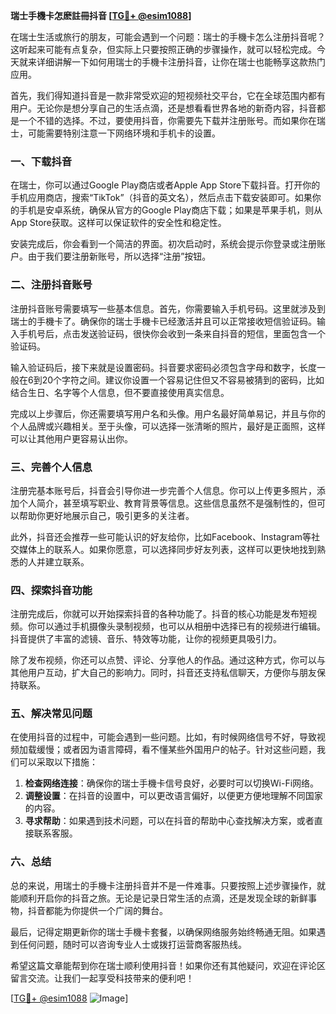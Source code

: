 **瑞士手機卡怎麽註冊抖音 [[TG💪+ @esim1088](https://t.me/s/esim1088)]**

在瑞士生活或旅行的朋友，可能会遇到一个问题：瑞士的手機卡怎么注册抖音呢？这听起来可能有点复杂，但实际上只要按照正确的步骤操作，就可以轻松完成。今天就来详细讲解一下如何用瑞士的手機卡注册抖音，让你在瑞士也能畅享这款热门应用。

首先，我们得知道抖音是一款非常受欢迎的短视频社交平台，它在全球范围内都有用户。无论你是想分享自己的生活点滴，还是想看看世界各地的新奇内容，抖音都是一个不错的选择。不过，要使用抖音，你需要先下载并注册账号。而如果你在瑞士，可能需要特别注意一下网络环境和手机卡的设置。

### 一、下载抖音

在瑞士，你可以通过Google Play商店或者Apple App Store下载抖音。打开你的手机应用商店，搜索“TikTok”（抖音的英文名），然后点击下载安装即可。如果你的手机是安卓系统，确保从官方的Google Play商店下载；如果是苹果手机，则从App Store获取。这样可以保证软件的安全性和稳定性。

安装完成后，你会看到一个简洁的界面。初次启动时，系统会提示你登录或注册账户。由于我们要注册新账号，所以选择“注册”按钮。

### 二、注册抖音账号

注册抖音账号需要填写一些基本信息。首先，你需要输入手机号码。这里就涉及到瑞士的手機卡了。确保你的瑞士手機卡已经激活并且可以正常接收短信验证码。输入手机号后，点击发送验证码，很快你会收到一条来自抖音的短信，里面包含一个验证码。

输入验证码后，接下来就是设置密码。抖音要求密码必须包含字母和数字，长度一般在6到20个字符之间。建议你设置一个容易记住但又不容易被猜到的密码，比如结合生日、名字等个人信息，但不要直接使用真实信息。

完成以上步骤后，你还需要填写用户名和头像。用户名最好简单易记，并且与你的个人品牌或兴趣相关。至于头像，可以选择一张清晰的照片，最好是正面照，这样可以让其他用户更容易认出你。

### 三、完善个人信息

注册完基本账号后，抖音会引导你进一步完善个人信息。你可以上传更多照片，添加个人简介，甚至填写职业、教育背景等信息。这些信息虽然不是强制性的，但可以帮助你更好地展示自己，吸引更多的关注者。

此外，抖音还会推荐一些可能认识的好友给你，比如Facebook、Instagram等社交媒体上的联系人。如果你愿意，可以选择同步好友列表，这样可以更快地找到熟悉的人并建立联系。

### 四、探索抖音功能

注册完成后，你就可以开始探索抖音的各种功能了。抖音的核心功能是发布短视频。你可以通过手机摄像头录制视频，也可以从相册中选择已有的视频进行编辑。抖音提供了丰富的滤镜、音乐、特效等功能，让你的视频更具吸引力。

除了发布视频，你还可以点赞、评论、分享他人的作品。通过这种方式，你可以与其他用户互动，扩大自己的影响力。同时，抖音还支持私信聊天，方便你与朋友保持联系。

### 五、解决常见问题

在使用抖音的过程中，可能会遇到一些问题。比如，有时候网络信号不好，导致视频加载缓慢；或者因为语言障碍，看不懂某些外国用户的帖子。针对这些问题，我们可以采取以下措施：

1. **检查网络连接**：确保你的瑞士手機卡信号良好，必要时可以切换Wi-Fi网络。
2. **调整设置**：在抖音的设置中，可以更改语言偏好，以便更方便地理解不同国家的内容。
3. **寻求帮助**：如果遇到技术问题，可以在抖音的帮助中心查找解决方案，或者直接联系客服。

### 六、总结

总的来说，用瑞士的手機卡注册抖音并不是一件难事。只要按照上述步骤操作，就能顺利开启你的抖音之旅。无论是记录日常生活的点滴，还是发现全球的新鲜事物，抖音都能为你提供一个广阔的舞台。

最后，记得定期更新你的瑞士手機卡套餐，以确保网络服务始终畅通无阻。如果遇到任何问题，随时可以咨询专业人士或拨打运营商客服热线。

希望这篇文章能帮到你在瑞士顺利使用抖音！如果你还有其他疑问，欢迎在评论区留言交流。让我们一起享受科技带来的便利吧！

[[TG💪+ @esim1088](https://t.me/s/esim1088) ![Image](https://i.postimg.cc/4NQfJmqS/Snipaste-2025-05-13-00-14-12.png)]